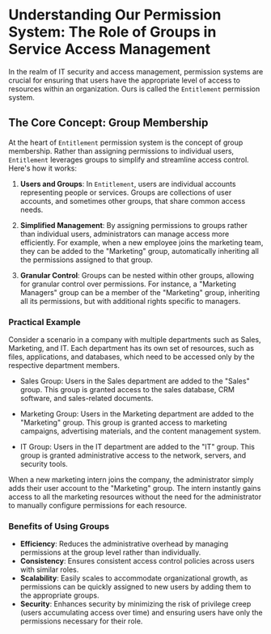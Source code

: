 # Understanding Our Permission System: The Role of Groups in Service Access Management
In the realm of IT security and access management, permission systems are
crucial for ensuring that users have the appropriate level of access to
resources within an organization. Ours is called the `Entitlement` permission
system.

## The Core Concept: Group Membership
At the heart of `Entitlement` permission system is the concept of group
membership. Rather than assigning permissions to individual users, 
`Entitlement` leverages groups to simplify and streamline access control. 
Here's how it works:

1. **Users and Groups**: In `Entitlement`, users are individual accounts representing
people or services. Groups are collections of user accounts, and sometimes
other groups, that share common access needs.

2. **Simplified Management**: By assigning permissions to groups rather than
individual users, administrators can manage access more efficiently.
For example, when a new employee joins the marketing team, they can be 
added to the "Marketing" group, automatically inheriting all the permissions 
assigned to that group.

3. **Granular Control**: Groups can be nested within other groups, allowing for 
granular control over permissions. For instance, a "Marketing Managers" 
group can be a member of the "Marketing" group, inheriting all its permissions, 
but with additional rights specific to managers.

### Practical Example
Consider a scenario in a company with multiple departments such as Sales, 
Marketing, and IT. Each department has its own set of resources, such as files, 
applications, and databases, which need to be accessed only by the respective 
department members.

* Sales Group: Users in the Sales department are added to the "Sales" group. 
This group is granted access to the sales database, CRM software, and 
sales-related documents.

* Marketing Group: Users in the Marketing department are added to the "Marketing" 
group. This group is granted access to marketing campaigns, advertising 
materials, and the content management system.

* IT Group: Users in the IT department are added to the "IT" group. This group 
is granted administrative access to the network, servers, and security tools.

When a new marketing intern joins the company, the administrator simply adds 
their user account to the "Marketing" group. The intern instantly gains access 
to all the marketing resources without the need for the administrator to
manually configure permissions for each resource.

### Benefits of Using Groups
- **Efficiency**: Reduces the administrative overhead by managing permissions at the 
group level rather than individually.
- **Consistency**: Ensures consistent access control policies across users with 
similar roles.
- **Scalability**: Easily scales to accommodate organizational growth, as permissions 
can be quickly assigned to new users by adding them to the appropriate groups.
- **Security**: Enhances security by minimizing the risk of privilege creep (users 
accumulating access over time) and ensuring users have only the permissions 
necessary for their role.